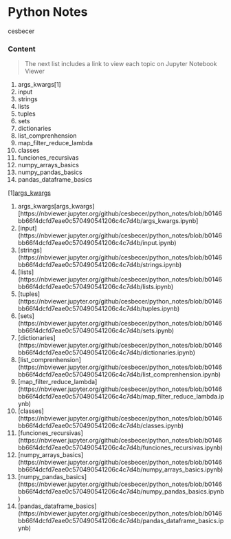 Python Notes
==============================

cesbecer

### Content

> The next list includes a link to view each topic on Jupyter Notebook Viewer

<ol>
<li>args_kwargs[1]</li>
<li>input</li>
<li>strings</li>
<li>lists</li>
<li>tuples</li>
<li>sets</li>
<li>dictionaries</li>
<li>list_comprenhension</li>
<li>map_filter_reduce_lambda</li>
<li>classes</li>
<li>funciones_recursivas</li>
<li>numpy_arrays_basics</li>
<li>numpy_pandas_basics</li>
<li>pandas_dataframe_basics</li>
</ol>

[1][args_kwargs](https://nbviewer.jupyter.org/github/cesbecer/python_notes/blob/b0146bb66f4dcfd7eae0c570490541206c4c7d4b/args_kwargs.ipynb)

<ol>
<li>args_kwargs[args_kwargs][https://nbviewer.jupyter.org/github/cesbecer/python_notes/blob/b0146bb66f4dcfd7eae0c570490541206c4c7d4b/args_kwargs.ipynb]</li>
<li>[input](https://nbviewer.jupyter.org/github/cesbecer/python_notes/blob/b0146bb66f4dcfd7eae0c570490541206c4c7d4b/input.ipynb)</li>
<li>[strings](https://nbviewer.jupyter.org/github/cesbecer/python_notes/blob/b0146bb66f4dcfd7eae0c570490541206c4c7d4b/strings.ipynb)</li>
<li>[lists](https://nbviewer.jupyter.org/github/cesbecer/python_notes/blob/b0146bb66f4dcfd7eae0c570490541206c4c7d4b/lists.ipynb)</li>
<li>[tuples](https://nbviewer.jupyter.org/github/cesbecer/python_notes/blob/b0146bb66f4dcfd7eae0c570490541206c4c7d4b/tuples.ipynb)</li>
<li>[sets](https://nbviewer.jupyter.org/github/cesbecer/python_notes/blob/b0146bb66f4dcfd7eae0c570490541206c4c7d4b/sets.ipynb)</li>
<li>[dictionaries](https://nbviewer.jupyter.org/github/cesbecer/python_notes/blob/b0146bb66f4dcfd7eae0c570490541206c4c7d4b/dictionaries.ipynb)</li>
<li>[list_comprenhension](https://nbviewer.jupyter.org/github/cesbecer/python_notes/blob/b0146bb66f4dcfd7eae0c570490541206c4c7d4b/list_comprenhension.ipynb)</li>
<li>[map_filter_reduce_lambda](https://nbviewer.jupyter.org/github/cesbecer/python_notes/blob/b0146bb66f4dcfd7eae0c570490541206c4c7d4b/map_filter_reduce_lambda.ipynb)</li>
<li>[classes](https://nbviewer.jupyter.org/github/cesbecer/python_notes/blob/b0146bb66f4dcfd7eae0c570490541206c4c7d4b/classes.ipynb)</li>
<li>[funciones_recursivas](https://nbviewer.jupyter.org/github/cesbecer/python_notes/blob/b0146bb66f4dcfd7eae0c570490541206c4c7d4b/funciones_recursivas.ipynb)</li>
<li>[numpy_arrays_basics](https://nbviewer.jupyter.org/github/cesbecer/python_notes/blob/b0146bb66f4dcfd7eae0c570490541206c4c7d4b/numpy_arrays_basics.ipynb)</li>
<li>[numpy_pandas_basics](https://nbviewer.jupyter.org/github/cesbecer/python_notes/blob/b0146bb66f4dcfd7eae0c570490541206c4c7d4b/numpy_pandas_basics.ipynb)</li>
<li>[pandas_dataframe_basics](https://nbviewer.jupyter.org/github/cesbecer/python_notes/blob/b0146bb66f4dcfd7eae0c570490541206c4c7d4b/pandas_dataframe_basics.ipynb)</li>
</ol>

